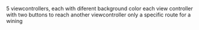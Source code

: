 5 viewcontrollers, each with diferent background color 
each view controller with two buttons to reach another viewcontroller
only a specific route for a wining

